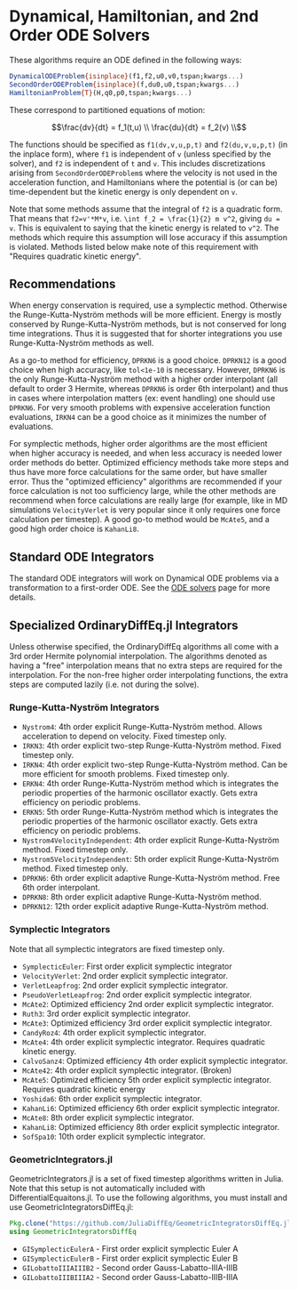 # Dynamical, Hamiltonian, and 2nd Order ODE Solvers

These algorithms require an ODE defined in the following ways:

```julia
DynamicalODEProblem{isinplace}(f1,f2,u0,v0,tspan;kwargs...)
SecondOrderODEProblem{isinplace}(f,du0,u0,tspan;kwargs...)
HamiltonianProblem{T}(H,q0,p0,tspan;kwargs...)
```

These correspond to partitioned equations of motion:

```math
\frac{dv}{dt} = f_1(t,u) \\
\frac{du}{dt} = f_2(v) \\
```
The functions should be specified as `f1(dv,v,u,p,t)` and `f2(du,v,u,p,t)`
(in the inplace form), where `f1` is independent of `v` (unless
specified by the solver), and `f2` is independent of `t` and `v`. This includes
discretizations arising from `SecondOrderODEProblem`s where the velocity is not
used in the acceleration function, and Hamiltonians where the potential is
(or can be) time-dependent but the kinetic energy is only dependent on `v`.

Note that some methods assume that the integral of `f2` is a quadratic form. That
means that `f2=v'*M*v`, i.e. ``\int f_2 = \frac{1}{2} m v^2``, giving `du = v`. This is
equivalent to saying that the kinetic energy is related to ``v^2``. The methods
which require this assumption will lose accuracy if this assumption is violated.
Methods listed below make note of this requirement with "Requires quadratic
kinetic energy".

## Recommendations

When energy conservation is required, use a symplectic method. Otherwise the
Runge-Kutta-Nyström methods will be more efficient. Energy is mostly conserved
by Runge-Kutta-Nyström methods, but is not conserved for long time integrations.
Thus it is suggested that for shorter integrations you use Runge-Kutta-Nyström
methods as well.

As a go-to method for efficiency, `DPRKN6` is a good choice. `DPRKN12` is a good
choice when high accuracy, like `tol<1e-10` is necessary. However, `DPRKN6` is
the only Runge-Kutta-Nyström method with a higher order interpolant (all default
to order 3 Hermite, whereas `DPRKN6` is order 6th interpolant) and thus in cases
where interpolation matters (ex: event handling) one should use `DPRKN6`. For
very smooth problems with expensive acceleration function evaluations, `IRKN4`
can be a good choice as it minimizes the number of evaluations.

For symplectic methods, higher order algorithms are the most efficient when higher
accuracy is needed, and when less accuracy is needed lower order methods do better.
Optimized efficiency methods take more steps and thus have more force calculations
for the same order, but have smaller error. Thus the "optimized efficiency"
algorithms are recommended if your force calculation is not too sufficiency large,
while the other methods are recommend when force calculations are really large
(for example, like in MD simulations `VelocityVerlet` is very popular since it only
requires one force calculation per timestep). A good go-to method would be `McAte5`,
and a good high order choice is `KahanLi8`.

## Standard ODE Integrators

The standard ODE integrators will work on Dynamical ODE problems via a
transformation to a first-order ODE. See the [ODE solvers](../ode_solve.html)
page for more details.

## Specialized OrdinaryDiffEq.jl Integrators

Unless otherwise specified, the OrdinaryDiffEq algorithms all come with a
3rd order Hermite polynomial interpolation. The algorithms denoted as having a
"free" interpolation means that no extra steps are required for the
interpolation. For the non-free higher order interpolating functions, the extra
steps are computed lazily (i.e. not during the solve).

### Runge-Kutta-Nyström Integrators

- `Nystrom4`: 4th order explicit Runge-Kutta-Nyström method. Allows acceleration
  to depend on velocity. Fixed timestep only.
- `IRKN3`: 4th order explicit two-step Runge-Kutta-Nyström method. Fixed
  timestep only.
- `IRKN4`: 4th order explicit two-step Runge-Kutta-Nyström method. Can be more
  efficient for smooth problems. Fixed timestep only.
- `ERKN4`: 4th order Runge-Kutta-Nyström method which is integrates the periodic
  properties of the harmonic oscillator exactly. Gets extra efficiency on periodic
  problems.
- `ERKN5`: 5th order Runge-Kutta-Nyström method which is integrates the periodic
  properties of the harmonic oscillator exactly. Gets extra efficiency on periodic
  problems.
- `Nystrom4VelocityIndependent`: 4th order explicit Runge-Kutta-Nyström method.
  Fixed timestep only.
- `Nystrom5VelocityIndependent`: 5th order explicit Runge-Kutta-Nyström method.
  Fixed timestep only.
- `DPRKN6`: 6th order explicit adaptive Runge-Kutta-Nyström method. Free 6th
  order interpolant.
- `DPRKN8`: 8th order explicit adaptive Runge-Kutta-Nyström method.
- `DPRKN12`: 12th order explicit adaptive Runge-Kutta-Nyström method.

### Symplectic Integrators

Note that all symplectic integrators are fixed timestep only.

- `SymplecticEuler`: First order explicit symplectic integrator
- `VelocityVerlet`: 2nd order explicit symplectic integrator.
- `VerletLeapfrog`: 2nd order explicit symplectic integrator.
- `PseudoVerletLeapfrog`: 2nd order explicit symplectic integrator.
- `McAte2`: Optimized efficiency 2nd order explicit symplectic integrator.
- `Ruth3`: 3rd order explicit symplectic integrator.
- `McAte3`: Optimized efficiency 3rd order explicit symplectic integrator.
- `CandyRoz4`: 4th order explicit symplectic integrator.
- `McAte4`: 4th order explicit symplectic integrator. Requires quadratic
  kinetic energy.
- `CalvoSanz4`: Optimized efficiency 4th order explicit symplectic integrator.
- `McAte42`: 4th order explicit symplectic integrator. (Broken)
- `McAte5`: Optimized efficiency 5th order explicit symplectic integrator.
  Requires quadratic kinetic energy
- `Yoshida6`: 6th order explicit symplectic integrator.
- `KahanLi6`: Optimized efficiency 6th order explicit symplectic integrator.
- `McAte8`: 8th order explicit symplectic integrator.
- `KahanLi8`: Optimized efficiency 8th order explicit symplectic integrator.
- `SofSpa10`: 10th order explicit symplectic integrator.

### GeometricIntegrators.jl

GeometricIntegrators.jl is a set of fixed timestep algorithms written in Julia.
Note that this setup is not automatically included with DifferentialEquaitons.jl.
To use the following algorithms, you must install and use
GeometricIntegratorsDiffEq.jl:

```julia
Pkg.clone("https://github.com/JuliaDiffEq/GeometricIntegratorsDiffEq.jl")
using GeometricIntegratorsDiffEq
```

- `GISymplecticEulerA` - First order explicit symplectic Euler A
- `GISymplecticEulerB` - First order explicit symplectic Euler B
- `GILobattoIIIAIIIB2` - Second order Gauss-Labatto-IIIA-IIIB
- `GILobattoIIIBIIIA2` - Second order Gauss-Labatto-IIIB-IIIA
